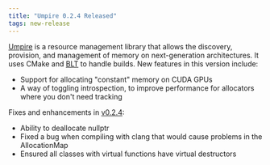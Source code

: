 ```yaml
---
title: "Umpire 0.2.4 Released"
tags: new-release
---
```


[Umpire](https://github.com/LLNL/Umpire) is a resource management library that allows the discovery, provision, and management of memory on next-generation architectures. It uses CMake and [BLT](https://github.com/LLNL/blt) to handle builds. New features in this version include:
- Support for allocating "constant" memory on CUDA GPUs
- A way of toggling introspection, to improve performance for allocators where you don't need tracking

Fixes and enhancements in [v0.2.4](https://github.com/LLNL/Umpire/releases/tag/v0.2.4):
- Ability to deallocate nullptr
- Fixed a bug when compiling with clang that would cause problems in the AllocationMap
- Ensured all classes with virtual functions have virtual destructors
